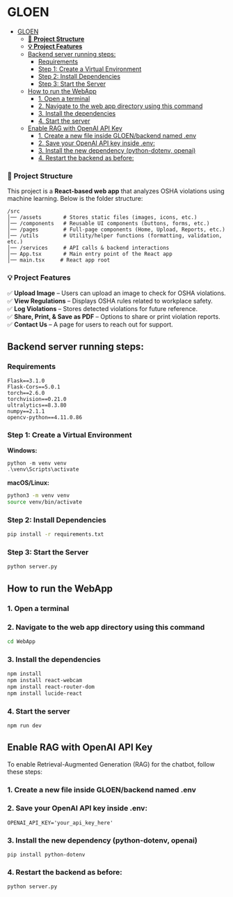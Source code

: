 # GLOEN
- [GLOEN](#gloen)
    - [📂 **Project Structure**](#-project-structure)
    - [**💡 Project Features**](#-project-features)
  - [Backend server running steps:](#backend-server-running-steps)
    - [Requirements](#requirements)
    - [Step 1: Create a Virtual Environment](#step-1-create-a-virtual-environment)
    - [Step 2: Install Dependencies](#step-2-install-dependencies)
    - [Step 3: Start the Server](#step-3-start-the-server)
  - [How to run the WebApp](#how-to-run-the-webapp)
    - [1. Open a terminal](#1-open-a-terminal)
    - [2. Navigate to the web app directory using this command](#2-navigate-to-the-web-app-directory-using-this-command)
    - [3. Install the dependencies](#3-install-the-dependencies)
    - [4. Start the server](#4-start-the-server)
  - [Enable RAG with OpenAI API Key](#enable-rag-with-openai-api-key)
    - [1. Create a new file inside GLOEN/backend named .env](#1-create-a-new-file-inside-gloenbackend-named-env)
    - [2. Save your OpenAI API key inside .env:](#2-save-your-openai-api-key-inside-env)
    - [3. Install the new dependency (python-dotenv, openai)](#3-install-the-new-dependency-python-dotenv-openai)
    - [4. Restart the backend as before:](#4-restart-the-backend-as-before)

### 📂 **Project Structure**
This project is a **React-based web app** that analyzes OSHA violations using machine learning. Below is the folder structure:

```
/src
│── /assets       # Stores static files (images, icons, etc.)
│── /components   # Reusable UI components (buttons, forms, etc.)
│── /pages        # Full-page components (Home, Upload, Reports, etc.)
│── /utils        # Utility/helper functions (formatting, validation, etc.)
│── /services     # API calls & backend interactions
│── App.tsx       # Main entry point of the React app
│── main.tsx     # React app root
```

### **💡 Project Features**
✅ **Upload Image** – Users can upload an image to check for OSHA violations.  
✅ **View Regulations** – Displays OSHA rules related to workplace safety.  
✅ **Log Violations** – Stores detected violations for future reference.  
✅ **Share, Print, & Save as PDF** – Options to share or print violation reports.  
✅ **Contact Us** – A page for users to reach out for support.  

## Backend server running steps:

### Requirements

```
Flask==3.1.0
Flask-Cors==5.0.1
torch==2.6.0
torchvision==0.21.0
ultralytics==8.3.80
numpy==2.1.1
opencv-python==4.11.0.86
```

### Step 1: Create a Virtual Environment

**Windows:**
```powershell
python -m venv venv
.\venv\Scripts\activate
```

**macOS/Linux:**
```bash
python3 -m venv venv
source venv/bin/activate
```

### Step 2: Install Dependencies

```bash
pip install -r requirements.txt
```

### Step 3: Start the Server

```bash
python server.py
```

## How to run the WebApp

### 1. Open a terminal 
### 2. Navigate to the web app directory using this command 

```sh
cd WebApp
```

### 3. Install the dependencies 

```sh
npm install
npm install react-webcam
npm install react-router-dom
npm install lucide-react  
```

### 4. Start the server 

```sh
npm run dev
```


## Enable RAG with OpenAI API Key

To enable Retrieval-Augmented Generation (RAG) for the chatbot, follow these steps:

### 1. Create a new file inside GLOEN/backend named .env
### 2. Save your OpenAI API key inside .env:
```
OPENAI_API_KEY='your_api_key_here'
```
### 3. Install the new dependency (python-dotenv, openai)
```
pip install python-dotenv
```
### 4. Restart the backend as before:
```
python server.py
```
